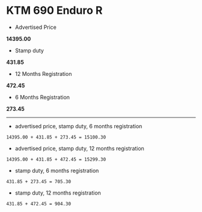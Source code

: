 # KTM 690 Enduro R

* Advertised Price

**14395.00**

* Stamp duty

**431.85**

* 12 Months Registration

**472.45** 

* 6 Months Registration

**273.45**

----

* advertised price, stamp duty, 6 months registration

`14395.00 + 431.85 + 273.45 = 15100.30`

* advertised price, stamp duty, 12 months registration

`14395.00 + 431.85 + 472.45 = 15299.30`

* stamp duty, 6 months registration

`431.85 + 273.45 = 705.30`

* stamp duty, 12 months registration

`431.85 + 472.45 = 904.30`

